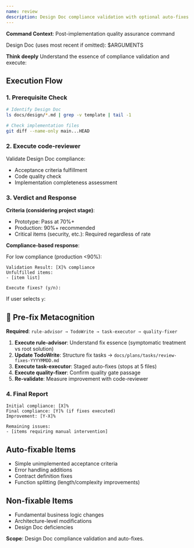 ```yaml
---
name: review
description: Design Doc compliance validation with optional auto-fixes
---
```


**Command Context**: Post-implementation quality assurance command

Design Doc (uses most recent if omitted): $ARGUMENTS

**Think deeply** Understand the essence of compliance validation and execute:

## Execution Flow

### 1. Prerequisite Check
```bash
# Identify Design Doc
ls docs/design/*.md | grep -v template | tail -1

# Check implementation files
git diff --name-only main...HEAD
```

### 2. Execute code-reviewer
Validate Design Doc compliance:
- Acceptance criteria fulfillment
- Code quality check
- Implementation completeness assessment

### 3. Verdict and Response

**Criteria (considering project stage)**:
- Prototype: Pass at 70%+
- Production: 90%+ recommended
- Critical items (security, etc.): Required regardless of rate

**Compliance-based response**:

For low compliance (production <90%):
```
Validation Result: [X]% compliance
Unfulfilled items:
- [item list]

Execute fixes? (y/n): 
```

If user selects `y`:

## 🧠 Pre-fix Metacognition
**Required**: `rule-advisor → TodoWrite → task-executor → quality-fixer`

1. **Execute rule-advisor**: Understand fix essence (symptomatic treatment vs root solution)
2. **Update TodoWrite**: Structure fix tasks → `docs/plans/tasks/review-fixes-YYYYMMDD.md`
3. **Execute task-executor**: Staged auto-fixes (stops at 5 files)
4. **Execute quality-fixer**: Confirm quality gate passage
5. **Re-validate**: Measure improvement with code-reviewer

### 4. Final Report
```
Initial compliance: [X]%
Final compliance: [Y]% (if fixes executed)
Improvement: [Y-X]%

Remaining issues:
- [items requiring manual intervention]
```

## Auto-fixable Items
- Simple unimplemented acceptance criteria
- Error handling additions
- Contract definition fixes
- Function splitting (length/complexity improvements)

## Non-fixable Items
- Fundamental business logic changes
- Architecture-level modifications
- Design Doc deficiencies

**Scope**: Design Doc compliance validation and auto-fixes.